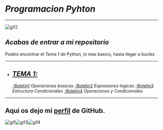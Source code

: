 # _Programacion Pyhton_

---
![gif2][gif2]
## *Acabas de entrar a mi _repositorio_*

Podeis encontrar el _Tema 1_ de Python, lo mas basico, hasta llegar a bucles

---

- ## [*TEMA 1:*][tema1]

  [-Boletin1][boletin1]
    _*Operaciones basicas*_
  [-Boletin2][boletin2]
    _*Expresiones lógicas*_
  [-Boletin3][boletin3]
    _*Estructura Condicionales*_
  [-Boletin4][boletin4]
  _*Operaciones y Condicionales*_
---
Aqui os dejo mi [perfil][perfil] de GitHub.
---
![gif]![gif3]![gif4]















[tema1]:https://github.com/RafaMoreno10/programacion_python2022/tree/master/Tema1_programacionEstructurada
[boletin1]:https://github.com/RafaMoreno10/programacion_python2022/blob/master/Tema1_programacionEstructurada/Boletin1_operacionesBasicas.py
[boletin2]:https://github.com/RafaMoreno10/programacion_python2022/blob/master/Tema1_programacionEstructurada/Boletin2_expresionesLogicas.py
[boletin3]:https://github.com/RafaMoreno10/programacion_python2022/blob/master/Tema1_programacionEstructurada/Boletin3_estructurasCondicionales.py
[boletin4]:https://github.com/RafaMoreno10/programacion_python2022/blob/master/Tema1_programacionEstructurada/Boletin4_operacion_Y_condicionales.py
[perfil]:https://github.com/RafaMoreno10
[gif]:https://c.tenor.com/2aBpJJqQAvYAAAAM/monkey.gif
[gif2]:https://c.tenor.com/PqXSml4qJZkAAAAC/sabe-una-cosa-skippy.gif
[gif3]:https://media.tenor.com/cTX3SNDFgyEAAAAM/aaaa-monkey.gif
[gif4]:https://media.tenor.com/bRfq3TnA-3IAAAAC/monkey-monki.gif
